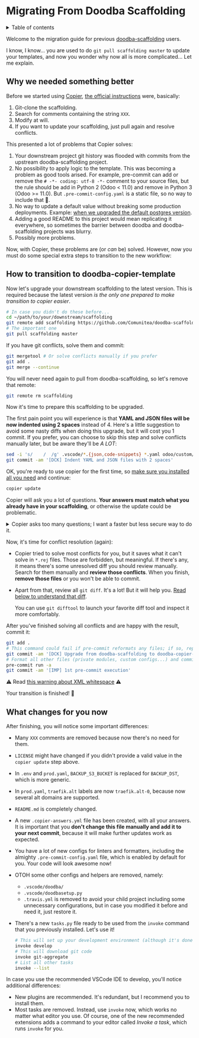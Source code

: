 # Migrating From Doodba Scaffolding

<details>
<!-- prettier-ignore-start -->
<!-- START doctoc generated TOC please keep comment here to allow auto update -->
<!-- DON'T EDIT THIS SECTION, INSTEAD RE-RUN doctoc TO UPDATE -->
<summary>Table of contents</summary>

- [Why we needed something better](#why-we-needed-something-better)
- [How to transition to doodba-copier-template](#how-to-transition-to-doodba-copier-template)
- [What changes for you now](#what-changes-for-you-now)

<!-- END doctoc generated TOC please keep comment here to allow auto update -->
<!-- prettier-ignore-end -->
</details>

Welcome to the migration guide for previous
[doodba-scaffolding](https://github.com/Comunitea/doodba-scaffolding) users.

I know, I know... you are used to do `git pull scaffolding master` to update your
templates, and now you wonder why now all is more complicated... Let me explain.

## Why we needed something better

Before we started using [Copier](https://github.com/pykong/copier),
[the official instructions](https://github.com/Comunitea/doodba/blob/dbaaa2782a2d00e093063ebee3478c1d4093def3/README.md#skip-the-boring-parts)
were, basically:

1. Git-clone the scaffolding.
1. Search for comments containing the string `XXX`.
1. Modify at will.
1. If you want to update your scaffolding, just pull again and resolve conflicts.

This presented a lot of problems that Copier solves:

1. Your downstream project git history was flooded with commits from the upstream
   doodba-scaffolding project.
1. No possibility to apply logic to the template. This was becoming a problem as good
   tools arised. For example, pre-commit can add or remove the `# -*- coding: utf-8 -*-`
   comment to your source files, but the rule should be add in Python 2 (Odoo < 11.0)
   and remove in Python 3 (Odoo >= 11.0). But `.pre-commit-config.yaml` is a static
   file, so no way to include that 🤷.
1. No way to update a default value without breaking some production deployments.
   Example:
   [when we upgraded the default postgres version](https://github.com/Comunitea/doodba/issues/67#issuecomment-413460188).
1. Adding a good README to this project would mean replicating it everywhere, so
   sometimes the barrier between doodba and doodba-scaffolding projects was blurry.
1. Possibly more problems.

Now, with Copier, these problems are (or _can_ be) solved. However, now you must do some
special extra steps to transition to the new workflow:

## How to transition to doodba-copier-template

Now let's upgrade your downstream scaffolding to the latest version. This is required
because the latest version _is the only one prepared to make transition to copier
easier_.

```bash
# In case you didn't do these before...
cd ~/path/to/your/downstream/scaffolding
git remote add scaffolding https://github.com/Comunitea/doodba-scaffolding.git
# The important one
git pull scaffolding master
```

If you have git conflicts, solve them and commit:

```bash
git mergetool # Or solve conflicts manually if you prefer
git add .
git merge --continue
```

You will never need again to pull from doodba-scaffolding, so let's remove that remote:

```bash
git remote rm scaffolding
```

Now it's time to prepare this scaffolding to be upgraded.

The first pain point you will experience is that **YAML and JSON files will be now
indented using 2 spaces** instead of 4. Here's a little suggestion to avoid some nasty
diffs when doing this upgrade, but it will cost you 1 commit. If you prefer, you can
choose to skip this step and solve conflicts manually later, but be aware they'll be _A
LOT_:

```bash
sed -i 's/    /  /g' .vscode/*.{json,code-snippets} *.yaml odoo/custom/src/*.yaml
git commit -am '[DCK] Indent YAML and JSON files with 2 spaces'
```

OK, you're ready to use copier for the first time, so
[make sure you installed all you need](../README.md#installation-and-usage) and
continue:

```bash
copier update
```

Copier will ask you a lot of questions. **Your answers must match what you already have
in your scaffolding**, or otherwise the update could be problematic.

<details>
<summary>Copier asks too many questions; I want a faster but less secure way to do it.</summary>

You can use [this little script](./scaffolding2copier.sh) to make your transition
easier. It will _try_ to get values from your current scaffolding and apply them to
copier. **Take it as just a simple helper, but this doesn't save you the transition
responsibility**, because the possible customizations in a scaffolding are basically
endless. Inspect its code to understand the environment variables that can alter its
behavior. Run it like this:

```bash
bash -c 'source <(curl -sSL https://raw.githubusercontent.com/Comunitea/doodba-copier-template/stable/docs/scaffolding2copier.sh)'
```

If anything goes wrong, reset and use the manual way:

```bash
git reset --hard
git clean -ffd
```

</details>

Now, it's time for conflict resolution (again):

- Copier tried to solve most conflicts for you, but it saves what it can't solve in
  `*.rej` files. Those are forbidden, but meaningful. If there's any, it means there's
  some unresolved diff you should review manually. Search for them manually and **review
  those conflicts**. When you finish, **remove those files** or you won't be able to
  commit.

- Apart from that, review all `git diff`. It's a lot! But it will help you.
  [Read below to understand that diff](#what-changes-for-you-now).

  You can use `git difftool` to launch your favorite diff tool and inspect it more
  comfortably.

After you've finished solving all conflicts and are happy with the result, commit it:

```bash
git add .
# This command could fail if pre-commit reformats any files; if so, repeat it twice
git commit -am '[DCK] Upgrade from doodba-scaffolding to doodba-copier-template'
# Format all other files (private modules, custom configs...) and commit that separately
pre-commit run -a
git commit -am '[IMP] 1st pre-commit execution'
```

⚠️ Read
[this warning about XML whitespace](faq.md#why-xml-is-broken-after-running-pre-commit)
⚠️

Your transition is finished! 🎉

## What changes for you now

After finishing, you will notice some important differences:

- Many `XXX` comments are removed because now there's no need for them.
- `LICENSE` might have changed if you didn't provide a valid value in the
  `copier update` step above.
- In `.env` and `prod.yaml`, `BACKUP_S3_BUCKET` is replaced for `BACKUP_DST`, which is
  more generic.
- In `prod.yaml`, `traefik.alt` labels are now `traefik.alt-0`, because now several alt
  domains are supported.
- `README.md` is completely changed.
- A new `.copier-answers.yml` file has been created, with all your answers. It is
  important that you **don't change this file manually and add it to your next commit**,
  because it will make further updates work as expected.
- You have a lot of new configs for linters and formatters, including the almighty
  `.pre-commit-config.yaml` file, which is enabled by default for you. Your code will
  look awesome now!
- OTOH some other configs and helpers are removed, namely:
  - `.vscode/doodba/`
  - `.vscode/doodbasetup.py`
  - `.travis.yml` is removed to avoid your child project including some unnecessary
    configurations, but in case you modified it before and need it, just restore it.
- There's a new `tasks.py` file ready to be used from the `invoke` command that you
  previously installed. Let's use it!

  ```bash
  # This will set up your development environment (although it's done for you already 😉)
  invoke develop
  # This will download git code
  invoke git-aggregate
  # List all other tasks
  invoke --list
  ```

In case you use the recommended VSCode IDE to develop, you'll notice additional
differences:

- New plugins are recommended. It's redundant, but I recommend you to install them.
- Most tasks are removed. Instead, use `invoke` now, which works no matter what editor
  you use. Of course, one of the new recommended extensions adds a command to your
  editor called _Invoke a task_, which runs `invoke` for you.
